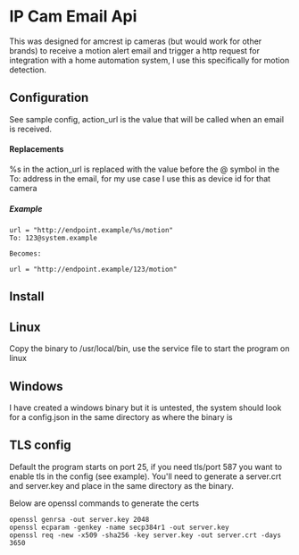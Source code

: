 # IP Cam Email Api

This was designed for amcrest ip cameras (but would work for other brands) to receive a motion alert email and trigger a http request for integration with a home automation system, I use this specifically for motion detection.


## Configuration

See sample config, action_url is the value that will be called when an email is received.

#### Replacements

%s in the action_url is replaced with the value before the @ symbol in the To: address in the email, for my use case I use this as device id for that camera

##### Example

```
url = "http://endpoint.example/%s/motion"
To: 123@system.example

Becomes:

url = "http://endpoint.example/123/motion"

```

## Install

## Linux

Copy the binary to /usr/local/bin, use the service file to start the program on linux

## Windows

I have created a windows binary but it is untested, the system should look for a config.json in the same directory as where the binary is

## TLS config

Default the program starts on port 25, if you need tls/port 587 you want to enable tls in the config (see example). You'll need to generate a server.crt and server.key and place in the same directory as the binary.


Below are openssl commands to generate the certs

```
openssl genrsa -out server.key 2048
openssl ecparam -genkey -name secp384r1 -out server.key
openssl req -new -x509 -sha256 -key server.key -out server.crt -days 3650
```
